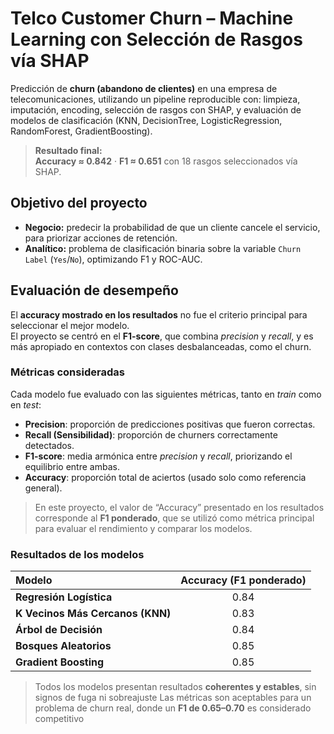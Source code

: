 # Telco Customer Churn – Machine Learning con Selección de Rasgos vía SHAP

Predicción de **churn (abandono de clientes)** en una empresa de telecomunicaciones, utilizando un pipeline reproducible con: limpieza, imputación, encoding, selección de rasgos con SHAP, y evaluación de modelos de clasificación (KNN, DecisionTree, LogisticRegression, RandomForest, GradientBoosting).

> **Resultado final:**  
> **Accuracy ≈ 0.842** · **F1 ≈ 0.651** con 18 rasgos seleccionados vía SHAP.

## Objetivo del proyecto

- **Negocio:** predecir la probabilidad de que un cliente cancele el servicio, para priorizar acciones de retención.  
- **Analítico:** problema de clasificación binaria sobre la variable `Churn Label` (`Yes`/`No`), optimizando F1 y ROC-AUC.

## Evaluación de desempeño

El **accuracy mostrado en los resultados** no fue el criterio principal para seleccionar el mejor modelo.  
El proyecto se centró en el **F1-score**, que combina *precision* y *recall*, y es más apropiado en contextos con clases desbalanceadas, como el churn.

### Métricas consideradas

Cada modelo fue evaluado con las siguientes métricas, tanto en *train* como en *test*:

- **Precision**: proporción de predicciones positivas que fueron correctas.  
- **Recall (Sensibilidad)**: proporción de churners correctamente detectados.  
- **F1-score**: media armónica entre *precision* y *recall*, priorizando el equilibrio entre ambas.  
- **Accuracy**: proporción total de aciertos (usado solo como referencia general).

> En este proyecto, el valor de “Accuracy” presentado en los resultados corresponde al **F1 ponderado**, que se utilizó como métrica principal para evaluar el rendimiento y comparar los modelos.

### Resultados de los modelos

| Modelo | Accuracy (F1 ponderado) | 
|:--------|:-----------------------:|
| **Regresión Logística** | 0.84 |
| **K Vecinos Más Cercanos (KNN)** | 0.83 |
| **Árbol de Decisión** | 0.84 |
| **Bosques Aleatorios** | 0.85 |
| **Gradient Boosting** | 0.85 |

> Todos los modelos presentan resultados **coherentes y estables**, sin signos de fuga ni sobreajuste
> Las métricas son aceptables para un problema de churn real, donde un **F1 de 0.65–0.70** es considerado competitivo
